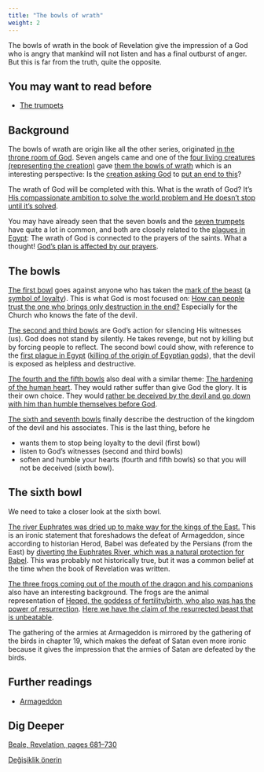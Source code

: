```yaml
---
title: "The bowls of wrath"
weight: 2
---
```



The bowls of wrath in the book of Revelation give the impression of a God who is angry that mankind will not listen and has a final outburst of anger. But this is far from the truth, quite the opposite.


## You may want to read before

<a name="6ee4"></a>
- [The trumpets](../../../../content/trumpets/expl/the-trumpets-in-revelation)



## Background

<a name="a84e"></a>
The bowls of wrath are origin like all the other series, originated [in the throne room of God](https://www.bibleserver.com/NIV/Revelation15%3A1-5). Seven angels came and one of the [four living creatures (representing the creation)](https://www.bibleserver.com/NIV/Revelation4%3A7) gave [them the bowls of wrath](https://www.bibleserver.com/NIV/Revelation15%3A6-7) which is an interesting perspective: Is the [creation asking God](https://www.bibleserver.com/NIV/Romans8%3A19-22) to [put an end to this](https://www.bibleserver.com/NIV/Revelation15%3A1)?

The wrath of God will be completed with this. What is the wrath of God? It’s [His compassionate ambition to solve the world problem and He doesn’t stop until it’s solved](https://moodyaudio.com/products/good-and-beautiful-god-part-6).

You may have already seen that the seven bowls and the [seven trumpets](../../../../content/trumpets/expl/the-trumpets-in-revelation) have quite a lot in common, and both are closely related to the [plagues in Egypt](../../../../bible/exodus/expl/the-plagues-in-egypt): The wrath of God is connected to the prayers of the saints. What a thought! [God’s plan is affected by our prayers](https://www.bibleserver.com/NIV/Genesis18%3A20-33).


## The bowls

<a name="7ced"></a>
[The first bowl](https://www.bibleserver.com/NIV/Revelation16%3A2) goes against anyone who has taken the [mark of the beast](https://www.bibleserver.com/NIV/Revelation12%3A16-17) ([a symbol of loyalty](../../../../content/beasts/expl/the-nature-of-the-beast-in-the-book-of-revelation)). This is what God is most focused on: [How can people trust the one who brings only destruction in the end?](https://www.bibleserver.com/NIV/Revelation6%3A1-11) Especially for the Church who knows the fate of the devil.

[The second and third bowls](https://www.bibleserver.com/NIV/Revelation16%3A3-7) are God’s action for silencing His witnesses (us). God does not stand by silently. He takes revenge, but not by killing but by forcing people to reflect. The second bowl could show, with reference to the [first plague in Egypt](https://www.bibleserver.com/NIV/Exodus7%3A17) ([killing of the origin of Egyptian gods](../../../../bible/exodus/expl/the-plagues-in-egypt)), that the devil is exposed as helpless and destructive.

[The fourth and the fifth bowls](https://www.bibleserver.com/NIV/Revelation16%3A8-11) also deal with a similar theme: [The hardening of the human heart](../../../../bible/exodus/expl/the-hardening-of-pharaohs-heart). They would rather suffer than give God the glory. It is their own choice. They would [rather be deceived by the devil and go down with him than humble themselves before God](https://www.bibleserver.com/NIV/Revelation16%3A13-16).

[The sixth and seventh bowls](https://www.bibleserver.com/NIV/Revelation16%3A12-21) finally describe the destruction of the kingdom of the devil and his associates. This is the last thing, before he

- wants them to stop being loyalty to the devil (first bowl)
- listen to God’s witnesses (second and third bowls)
- soften and humble your hearts (fourth and fifth bowls) so that you will not be deceived (sixth bowl).



## The sixth bowl

<a name="a667"></a>
We need to take a closer look at the sixth bowl.

[The river Euphrates was dried up to make way for the kings of the East.](https://www.bibleserver.com/NIV/Revelation16%3A12) This is an ironic statement that foreshadows the defeat of Armageddon, since according to historian Herod, Babel was defeated by the Persians (from the East) by [diverting the Euphrates River, which was a natural protection for Babel](https://en.wikipedia.org/wiki/Fall_of_Babylon#Historiography). This was probably not historically true, but it was a common belief at the time when the book of Revelation was written.

[The three frogs coming out of the mouth of the dragon and his companions](https://www.bibleserver.com/NIV/Revelation16%3A13) also have an interesting background. The frogs are the animal representation of [Heqed, the goddess of fertility/birth, who also was has the power of resurrection](https://en.wikipedia.org/wiki/Heqet). [Here we have the claim of the resurrected beast that is unbeatable](https://www.bibleserver.com/NIV/Revelation13%3A3-4).

The gathering of the armies at Armageddon is mirrored by the gathering of the birds in chapter 19, which makes the defeat of Satan even more ironic because it gives the impression that the armies of Satan are defeated by the birds.


## Further readings

<a name="6cfb"></a>
- [Armageddon](../../../../content/bowls/expl/the-key-to-armageddon)



## Dig Deeper

[Beale, Revelation, pages 681–730](../../../../about/ressources/index.html#beale_rev)






[Değişiklik önerin](https://github.com/revelation-today/revelation-today/blob/main/exampleSite/content/docs/content/bowls/expl/the-bowls-of-wrath.md)
